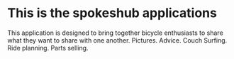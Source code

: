 # This is the spokeshub applications

This application is designed to bring together bicycle enthusiasts to share what they want
to share with one another. Pictures. Advice. Couch Surfing. Ride planning. Parts selling.